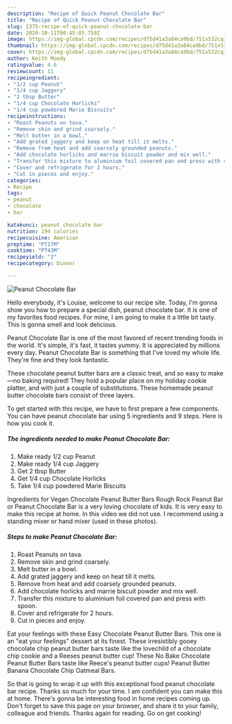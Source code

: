 ```yaml
---
description: "Recipe of Quick Peanut Chocolate Bar"
title: "Recipe of Quick Peanut Chocolate Bar"
slug: 1375-recipe-of-quick-peanut-chocolate-bar
date: 2020-10-11T00:45:03.759Z
image: https://img-global.cpcdn.com/recipes/d75d41a3a84ca9bd/751x532cq70/peanut-chocolate-bar-recipe-main-photo.jpg
thumbnail: https://img-global.cpcdn.com/recipes/d75d41a3a84ca9bd/751x532cq70/peanut-chocolate-bar-recipe-main-photo.jpg
cover: https://img-global.cpcdn.com/recipes/d75d41a3a84ca9bd/751x532cq70/peanut-chocolate-bar-recipe-main-photo.jpg
author: Keith Moody
ratingvalue: 4.6
reviewcount: 11
recipeingredient:
- "1/2 cup Peanut"
- "1/4 cup Jaggery"
- "2 tbsp Butter"
- "1/4 cup Chocolate Horlicks"
- "1/4 cup powdered Marie Biscuits"
recipeinstructions:
- "Roast Peanuts on tava."
- "Remove skin and grind coarsely."
- "Melt butter in a bowl."
- "Add grated jaggery and keep on heat till it melts."
- "Remove from heat and add coarsely grounded peanuts."
- "Add chocolate horlicks and marrie biscuit powder and mix well."
- "Transfer this mixture to aluminium foil covered pan and press with spoon."
- "Cover and refrigerate for 2 hours."
- "Cut in pieces and enjoy."
categories:
- Recipe
tags:
- peanut
- chocolate
- bar

katakunci: peanut chocolate bar 
nutrition: 194 calories
recipecuisine: American
preptime: "PT17M"
cooktime: "PT43M"
recipeyield: "2"
recipecategory: Dinner

---
```



![Peanut Chocolate Bar](https://img-global.cpcdn.com/recipes/d75d41a3a84ca9bd/751x532cq70/peanut-chocolate-bar-recipe-main-photo.jpg)

Hello everybody, it's Louise, welcome to our recipe site. Today, I'm gonna show you how to prepare a special dish, peanut chocolate bar. It is one of my favorites food recipes. For mine, I am going to make it a little bit tasty. This is gonna smell and look delicious.

Peanut Chocolate Bar is one of the most favored of recent trending foods in the world. It's simple, it's fast, it tastes yummy. It is appreciated by millions every day. Peanut Chocolate Bar is something that I've loved my whole life. They're fine and they look fantastic.

These chocolate peanut butter bars are a classic treat, and so easy to make—no baking required! They hold a popular place on my holiday cookie platter, and with just a couple of substitutions. These homemade peanut butter chocolate bars consist of three layers.


To get started with this recipe, we have to first prepare a few components. You can have peanut chocolate bar using 5 ingredients and 9 steps. Here is how you cook it.

<!--inarticleads1-->

##### The ingredients needed to make Peanut Chocolate Bar:

1. Make ready 1/2 cup Peanut
1. Make ready 1/4 cup Jaggery
1. Get 2 tbsp Butter
1. Get 1/4 cup Chocolate Horlicks
1. Take 1/4 cup powdered Marie Biscuits


Ingredients for Vegan Chocolate Peanut Butter Bars Rough Rock Peanut Bar or Peanut Chocolate Bar is a very loving chocolate of kids. It is very easy to make this recipe at home. In this video we did not use. I recommend using a standing mixer or hand mixer (used in these photos). 

<!--inarticleads2-->

##### Steps to make Peanut Chocolate Bar:

1. Roast Peanuts on tava.
1. Remove skin and grind coarsely.
1. Melt butter in a bowl.
1. Add grated jaggery and keep on heat till it melts.
1. Remove from heat and add coarsely grounded peanuts.
1. Add chocolate horlicks and marrie biscuit powder and mix well.
1. Transfer this mixture to aluminium foil covered pan and press with spoon.
1. Cover and refrigerate for 2 hours.
1. Cut in pieces and enjoy.


Eat your feelings with these Easy Chocolate Peanut Butter Bars. This one is an &#34;eat your feelings&#34; dessert at its finest. These irresistibly gooey chocolate chip peanut butter bars taste like the lovechild of a chocolate chip cookie and a Reeses peanut butter cup! These No Bake Chocolate Peanut Butter Bars taste like Reece&#39;s peanut butter cups! Peanut Butter Banana Chocolate Chip Oatmeal Bars. 

So that is going to wrap it up with this exceptional food peanut chocolate bar recipe. Thanks so much for your time. I am confident you can make this at home. There's gonna be interesting food in home recipes coming up. Don't forget to save this page on your browser, and share it to your family, colleague and friends. Thanks again for reading. Go on get cooking!

